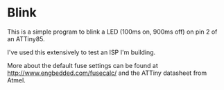 # Blink

This is a simple program to blink a LED (100ms on, 900ms off) on pin 2 of an ATTiny85.

I've used this extensively to test an ISP I'm building.

More about the default fuse settings can be found at http://www.engbedded.com/fusecalc/ and the ATTiny datasheet from Atmel.
